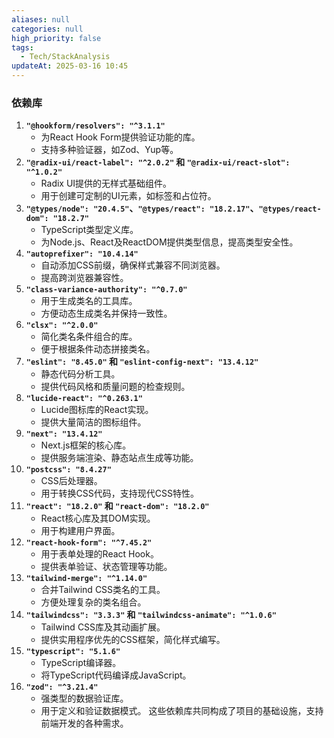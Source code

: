 ```yaml
---
aliases: null
categories: null
high_priority: false
tags:
  - Tech/StackAnalysis
updateAt: 2025-03-16 10:45
---
```

### 依赖库
1. **`"@hookform/resolvers": "^3.1.1"`**
   - 为React Hook Form提供验证功能的库。
   - 支持多种验证器，如Zod、Yup等。
2. **`"@radix-ui/react-label": "^2.0.2"` 和 `"@radix-ui/react-slot": "^1.0.2"`**
   - Radix UI提供的无样式基础组件。
   - 用于创建可定制的UI元素，如标签和占位符。
3. **`"@types/node": "20.4.5"`、`"@types/react": "18.2.17"`、`"@types/react-dom": "18.2.7"`**
   - TypeScript类型定义库。
   - 为Node.js、React及ReactDOM提供类型信息，提高类型安全性。
4. **`"autoprefixer": "10.4.14"`**
   - 自动添加CSS前缀，确保样式兼容不同浏览器。
   - 提高跨浏览器兼容性。
5. **`"class-variance-authority": "^0.7.0"`**
   - 用于生成类名的工具库。
   - 方便动态生成类名并保持一致性。
6. **`"clsx": "^2.0.0"`**
   - 简化类名条件组合的库。
   - 便于根据条件动态拼接类名。
7. **`"eslint": "8.45.0"` 和 `"eslint-config-next": "13.4.12"`**
   - 静态代码分析工具。
   - 提供代码风格和质量问题的检查规则。
8. **`"lucide-react": "^0.263.1"`**
   - Lucide图标库的React实现。
   - 提供大量简洁的图标组件。
9. **`"next": "13.4.12"`**
   - Next.js框架的核心库。
   - 提供服务端渲染、静态站点生成等功能。
10. **`"postcss": "8.4.27"`**
    - CSS后处理器。
    - 用于转换CSS代码，支持现代CSS特性。
11. **`"react": "18.2.0"` 和 `"react-dom": "18.2.0"`**
    - React核心库及其DOM实现。
    - 用于构建用户界面。
12. **`"react-hook-form": "^7.45.2"`**
    - 用于表单处理的React Hook。
    - 提供表单验证、状态管理等功能。
13. **`"tailwind-merge": "^1.14.0"`**
    - 合并Tailwind CSS类名的工具。
    - 方便处理复杂的类名组合。
14. **`"tailwindcss": "3.3.3"` 和 `"tailwindcss-animate": "^1.0.6"`**
    - Tailwind CSS库及其动画扩展。
    - 提供实用程序优先的CSS框架，简化样式编写。
15. **`"typescript": "5.1.6"`**
    - TypeScript编译器。
    - 将TypeScript代码编译成JavaScript。
16. **`"zod": "^3.21.4"`**
    - 强类型的数据验证库。
    - 用于定义和验证数据模式。
这些依赖库共同构成了项目的基础设施，支持前端开发的各种需求。

